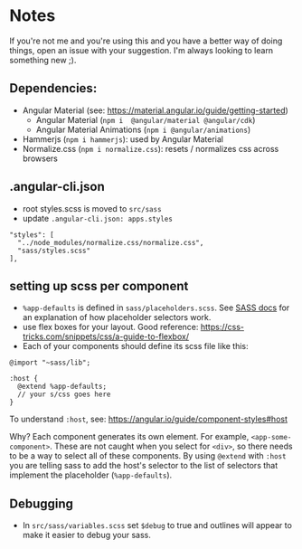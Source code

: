# Notes

If you're not me and you're using this and you have a better way of doing things, open an issue with your suggestion. I'm always looking to learn something new ;).

## Dependencies:

- Angular Material (see: https://material.angular.io/guide/getting-started)
    - Angular Material (`npm i  @angular/material @angular/cdk`)
    - Angular Material Animations (`npm i @angular/animations`)
- Hammerjs (`npm i hammerjs`): used by Angular Material 
- Normalize.css (`npm i normalize.css`): resets / normalizes css across browsers

## .angular-cli.json

- root styles.scss is moved to `src/sass`
- update `.angular-cli.json: apps.styles`
```
"styles": [
  "../node_modules/normalize.css/normalize.css",
  "sass/styles.scss"
],
``` 

## setting up scss per component
- `%app-defaults` is defined in `sass/placeholders.scss`. See [SASS docs](http://sass-lang.com/documentation/file.SASS_REFERENCE.html#placeholder_selectors_foo) for an explanation of how placeholder selectors work.
- use flex boxes for your layout. Good reference: https://css-tricks.com/snippets/css/a-guide-to-flexbox/
- Each of your components should define its scss file like this:

```
@import "~sass/lib";

:host {
  @extend %app-defaults;
  // your s/css goes here
}

```

To understand `:host`, see: https://angular.io/guide/component-styles#host

Why? Each component generates its own element. For example, `<app-some-component>`. These are not caught when you select for `<div>`, so there needs to be a way to select all of these components. By using `@extend` with `:host` you are telling sass to add the host's selector to the list of selectors that implement the placeholder (`%app-defaults`).

## Debugging
- In `src/sass/variables.scss` set `$debug` to true and outlines will appear to make it easier to debug your sass.
